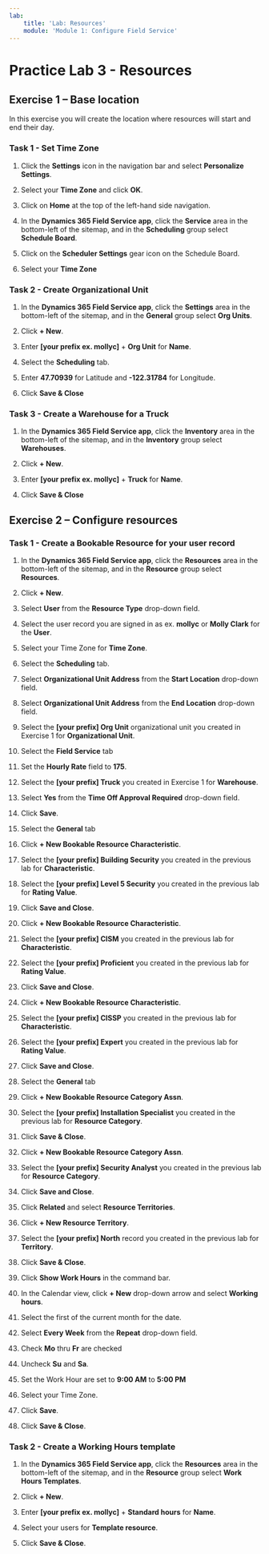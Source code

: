 ```yaml
---
lab:
    title: 'Lab: Resources'
    module: 'Module 1: Configure Field Service'
---
```


# Practice Lab 3 - Resources

## Exercise 1 – Base location

In this exercise you will create the location where resources will start and end their day.

### Task 1 - Set Time Zone

1. Click the **Settings** icon in the navigation bar and select **Personalize Settings**.

1. Select your **Time Zone** and click **OK**.

1. Click on **Home** at the top of the left-hand side navigation.

1. In the **Dynamics 365 Field Service app**, click the **Service** area in the bottom-left of the sitemap, and in the **Scheduling** group select **Schedule Board**.

1. Click on the **Scheduler Settings** gear icon on the Schedule Board.

1. Select your **Time Zone**

### Task 2 - Create Organizational Unit

1. In the **Dynamics 365 Field Service app**, click the **Settings** area in the bottom-left of the sitemap, and in the **General** group select **Org Units**.

1. Click **+ New**.

1. Enter **[your prefix ex. mollyc]** + **Org Unit** for **Name**.

1. Select the **Scheduling** tab.

1. Enter **47.70939** for Latitude and **-122.31784** for Longitude.

1. Click **Save & Close**

### Task 3 - Create a Warehouse for a Truck

1. In the **Dynamics 365 Field Service app**, click the **Inventory** area in the bottom-left of the sitemap, and in the **Inventory** group select **Warehouses**.

1. Click **+ New**.

1. Enter **[your prefix ex. mollyc]** + **Truck** for **Name**.

1. Click **Save & Close**

## Exercise 2 – Configure resources

### Task 1 - Create a Bookable Resource for your user record

1. In the **Dynamics 365 Field Service app**, click the **Resources** area in the bottom-left of the sitemap, and in the **Resource** group select **Resources**.

1. Click **+ New**.

1. Select **User** from the **Resource Type** drop-down field.

1. Select the user record you are signed in as ex. **mollyc** or **Molly Clark** for the **User**.

1. Select your Time Zone for **Time Zone**.

1. Select the **Scheduling** tab.

1. Select **Organizational Unit Address** from the **Start Location** drop-down field.

1. Select **Organizational Unit Address** from the **End Location** drop-down field.

1. Select the **[your prefix] Org Unit** organizational unit you created in Exercise 1 for **Organizational Unit**.

1. Select the **Field Service** tab

1. Set the **Hourly Rate** field to **175**.

1. Select the **[your prefix] Truck** you created in Exercise 1 for **Warehouse**.

1. Select **Yes** from the **Time Off Approval Required** drop-down field.

1. Click **Save**.

1. Select the **General** tab

1. Click **+ New Bookable Resource Characteristic**.

1. Select the **[your prefix] Building Security** you created in the previous lab for **Characteristic**.

1. Select the **[your prefix] Level 5 Security** you created in the previous lab for **Rating Value**.

1. Click **Save and Close**.

1. Click **+ New Bookable Resource Characteristic**.

1. Select the **[your prefix] CISM** you created in the previous lab for **Characteristic**.

1. Select the **[your prefix] Proficient** you created in the previous lab for **Rating Value**.

1. Click **Save and Close**.

1. Click **+ New Bookable Resource Characteristic**.

1. Select the **[your prefix] CISSP** you created in the previous lab for **Characteristic**.

1. Select the **[your prefix] Expert** you created in the previous lab for **Rating Value**.

1. Click **Save and Close**.

1. Select the **General** tab

1. Click **+ New Bookable Resource Category Assn**.

1. Select the **[your prefix] Installation Specialist** you created in the previous lab for **Resource Category**.

1. Click **Save & Close**.

1. Click **+ New Bookable Resource Category Assn**.

1. Select the **[your prefix] Security Analyst** you created in the previous lab for **Resource Category**.

1. Click **Save and Close**.

1. Click **Related** and select **Resource Territories**.

1. Click **+ New Resource Territory**.

1. Select the **[your prefix] North** record you created in the previous lab for **Territory**.

1. Click **Save & Close**.

1. Click **Show Work Hours** in the command bar.

1. In the Calendar view, click **+ New** drop-down arrow and select **Working hours**.

1. Select the first of the current month for the date.

1. Select **Every Week** from the **Repeat** drop-down field.

1. Check **Mo** thru **Fr** are checked

1. Uncheck **Su** and **Sa**.

1. Set the Work Hour are set to **9:00 AM** to **5:00 PM**

1. Select your Time Zone.

1. Click **Save**.

1. Click **Save & Close**.

### Task 2 - Create a Working Hours template

1. In the **Dynamics 365 Field Service app**, click the **Resources** area in the bottom-left of the sitemap, and in the **Resource** group select **Work Hours Templates**.

1. Click **+ New**.

1. Enter **[your prefix ex. mollyc]** + **Standard hours** for **Name**.

1. Select your users for **Template resource**.

1. Click **Save & Close**.
